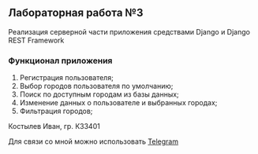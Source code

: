 ## Лабораторная работа №3 
Реализация серверной части приложения средствами Django и Django REST Framework

### Функционал приложения
1. Регистрация пользователя;
2. Выбор городов пользователя по умолчанию;
3. Поиск по доступным городам из базы данных;
4. Изменение данных о пользователе и выбранных городах;
5. Фильтрация городов;

Костылев Иван, гр. К33401

Для связи со мной можно использовать [Telegram](http://t.me/vank78)
